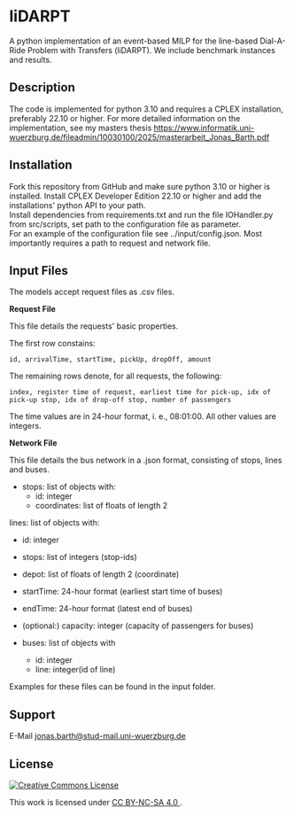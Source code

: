 # liDARPT
A python implementation of an event-based MILP for the line-based Dial-A-Ride Problem with Transfers (liDARPT). We include benchmark instances and results.

## Description
The code is implemented for python 3.10 and requires a CPLEX installation, preferably 22.10 or higher. For more detailed information on the implementation, see my masters thesis https://www.informatik.uni-wuerzburg.de/fileadmin/10030100/2025/masterarbeit_Jonas_Barth.pdf

## Installation
Fork this repository from GitHub and make sure python 3.10 or higher is installed. Install CPLEX Developer Edition 22.10 or higher and add the installations' python API to your path.  
Install dependencies from requirements.txt and run the file IOHandler.py from src/scripts, set path to the configuration file as parameter.  
For an example of the configuration file see ../input/config.json. Most importantly requires a path to request and network file.

## Input Files
The models accept request files as .csv files.

**Request File**

This file details the requests' basic properties.

The first row constains:

    id, arrivalTime, startTime, pickUp, dropOff, amount

The remaining rows denote, for all requests, the following:

    index, register time of request, earliest time for pick-up, idx of pick-up stop, idx of drop-off stop, number of passengers

The time values are in 24-hour format, i. e., 08:01:00. All other values are integers.

**Network File**

This file details the bus network in a .json format, consisting of stops, lines and buses.

- stops: list of objects with: 
  - id: integer  
  - coordinates: list of floats of length 2 

lines: list of objects with: 
  - id: integer
  - stops: list of integers (stop-ids)
  - depot: list of floats of length 2 (coordinate)
  - startTime: 24-hour format (earliest start time of buses)
  - endTime: 24-hour format (latest end of buses) 
  - (optional:) capacity: integer (capacity of passengers for buses)

- buses: list of objects with 
  - id: integer
  - line: integer(id of line)

Examples for these files can be found in the input folder.

## Support
E-Mail jonas.barth@stud-mail.uni-wuerzburg.de

## License

<a rel="license" href="http://creativecommons.org/licenses/by-nc-sa/4.0/"><img alt="Creative Commons License" style="border-width:0" src="https://i.creativecommons.org/l/by-nc-sa/4.0/88x31.png" /></a><br />

This work is licensed under [CC BY-NC-SA 4.0 ](https://creativecommons.org/licenses/by-nc-sa/4.0/).